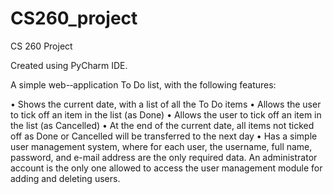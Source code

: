 CS260_project
=============

CS 260 Project

Created using PyCharm IDE.

A simple web-­‐application To Do list, with the following features: 

• Shows the current date, with a list of all the To Do items
• Allows the user to tick off an item in the list (as Done)
• Allows the user to tick off an item in the list (as Cancelled)
• At the end of the current date, all items not ticked off as Done or Cancelled will be transferred to the next day
• Has a simple user management system, where for each user, the username, full name, password, and e-mail address are the only required data.
An administrator account is the only one allowed to access the user management module for adding and deleting users.

